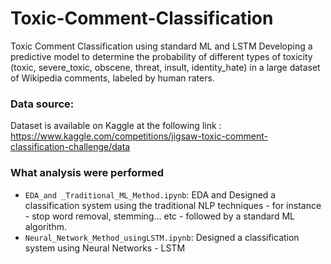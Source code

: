 # Toxic-Comment-Classification
Toxic Comment Classification using standard ML and LSTM
Developing a predictive model to determine the probability of different types of toxicity (toxic, severe_toxic, obscene, threat, insult, identity_hate) in a large dataset of Wikipedia comments, labeled by human raters.

### Data source:
Dataset is available on Kaggle at the following link :
https://www.kaggle.com/competitions/jigsaw-toxic-comment-classification-challenge/data

### What analysis were performed
- ```EDA_and _Traditional_ML_Method.ipynb```: EDA and Designed a classification system using the traditional NLP techniques - for
instance - stop word removal, stemming… etc - followed by a standard ML algorithm.
- ```Neural_Network_Method_usingLSTM.ipynb```: Designed a classification system using Neural Networks - LSTM 
